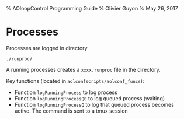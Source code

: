 % AOloopControl Programming Guide
% Olivier Guyon
% May 26, 2017











# Processes

Processes are logged in directory

	./runproc/

A running processes creates a `xxxx.runproc` file in the directory.



Key functions (located in `aolconfscripts/aolconf_funcs`):

- Function `logRunningProcess` to log process
- Function `logRunningProcessQ0` to log queued process (waiting)
- Function `logRunningProcessQ` to log that queued process becomes active. The command is sent to a tmux session




